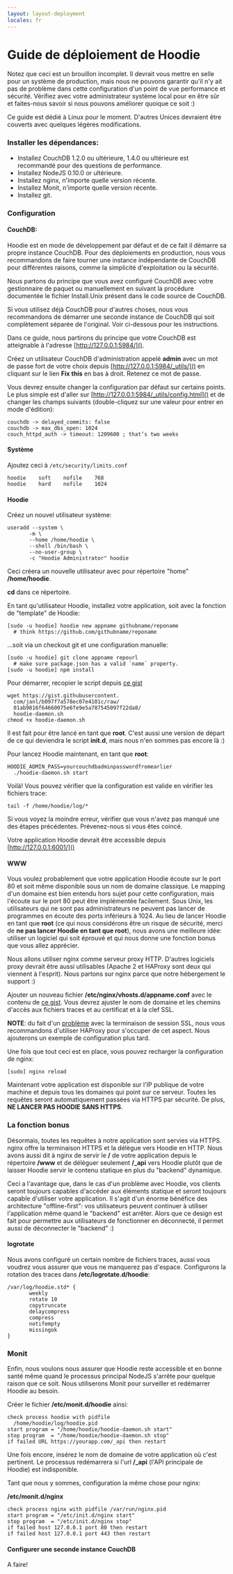 ```yaml
---
layout: layout-deployment
locales: fr
---
```


# Guide de déploiement de Hoodie

Notez que ceci est un brouillon incomplet. Il devrait vous mettre en selle pour un système de production, mais nous ne pouvons garantir qu'il n'y ait pas de problème dans cette configuration d'un point de vue performance et sécurité. Vérifiez avec votre administrateur système local pour en être sûr et faites-nous savoir si nous pouvons améliorer quoique ce soit :)

Ce guide est dédié à Linux pour le moment. D'autres Unices devraient être couverts avec quelques légères modifications.

### Installer les dépendances:

 - Installez CouchDB 1.2.0 ou ultérieure, 1.4.0 ou ultérieure est recommandé pour des questions de performance.
 - Installez NodeJS 0.10.0 or ultérieure.
 - Installez nginx, n'importe quelle version récente.
 - Installez Monit, n'importe quelle version récente.
 - Installez git.


### Configuration

#### CouchDB:

Hoodie est en mode de développement par défaut et de ce fait il démarre sa propre instance CouchDB. Pour des déploiements en production, nous vous recommandons de faire tourner une instance indépendante de CouchDB pour différentes raisons, comme la simplicité d'exploitation ou la sécurité.

Nous partons du principe que vous avez configuré CouchDB avec votre gestionnaire de paquet ou manuellement en suivant la procédure documentée le fichier Install.Unix présent dans le code source de CouchDB.

Si vous utilisez déjà CouchDB pour d'autres choses, nous vous recommandons de démarrer une seconde instance de CouchDB qui soit complètement séparée de l'original. Voir ci-dessous pour les instructions.

Dans ce guide, nous partirons du principe que votre CouchDB est atteignable à l'adresse [http://127.0.0.1:5984/]().

Créez un utilisateur CouchDB d'administration appelé **admin** avec un mot de passe fort de votre choix depuis [http://127.0.0.1:5984/_utils/]() en cliquant sur le lien **Fix this** en bas à droit. Retenez ce mot de passe.

Vous devrez ensuite changer la configuration par défaut sur certains points. Le plus simple est d'aller sur [http://127.0.0.1:5984/_utils/config.html]() et de changer les champs suivants (double-cliquez sur une valeur pour entrer en mode d'édition):

<pre><code>couchdb -> delayed_commits: false
couchdb -> max_dbs_open: 1024
couch_httpd_auth -> timeout: 1209600 ; that’s two weeks
</code></pre>

#### Système

Ajoutez ceci à `/etc/security/limits.conf`

<pre><code>hoodie    soft    nofile    768
hoodie    hard    nofile    1024
</code></pre>

#### Hoodie

Créez un nouvel utilisateur système:

<pre><code>useradd --system \
       -m \
       --home /home/hoodie \
       --shell /bin/bash \
       --no-user-group \
       -c "Hoodie Administrator" hoodie
</code></pre>

Ceci créera un nouvelle utilisateur avec pour répertoire "home" **/home/hoodie**.

**cd** dans ce répertoire.

En tant qu'utilisateur Hoodie, installez votre application, soit avec la fonction de "template" de Hoodie:

<pre><code>[sudo -u hoodie] hoodie new appname githubname/reponame 
  # think https://github.com/githubname/reponame
</code></pre>

…soit via un checkout git et une configuration manuelle:

<pre><code>[sudo -u hoodie] git clone appname repourl
  # make sure package.json has a valid `name` property.
[sudo -u hoodie] npm install
</code></pre>

Pour démarrer, recopier le script depuis [ce gist](https://gist.github.com/janl/b097f7a578ec07e4101c)

<pre><code>wget https://gist.githubusercontent.
  com/janl/b097f7a578ec07e4101c/raw/
  01ab9816f64660075e6fe9e5a787545097f22da8/
  hoodie-daemon.sh
chmod +x hoodie-daemon.sh
</code></pre>

Il est fait pour être lancé en tant que **root**. C'est aussi une version de départ de ce qui deviendra le script **init.d**, mais nous n'en sommes pas encore là :)

Pour lancez Hoodie maintenant, en tant que **root**:

<pre><code>HOODIE_ADMIN_PASS=yourcouchdbadminpasswordfromearlier 
  ./hoodie-daemon.sh start
</code></pre>

Voilà! Vous pouvez vérifier que la configuration est valide en vérifier les fichiers trace:

<pre><code>tail -f /home/hoodie/log/*</code></pre>

Si vous voyez la moindre erreur, vérifier que vous n'avez pas manqué une des étapes précédentes. Prévenez-nous si vous êtes coincé.

Votre application Hoodie devrait être accessible depuis [http://127.0.0.1:6001/]()

#### WWW

Vous voulez probablement que votre application Hoodie écoute sur le port 80 et soit même disponible sous un nom de domaine classique. Le mapping d'un domaine est bien entendu hors sujet pour cette configuration, mais l'écoute sur le port 80 peut être implémentée facilement. Sous Unix, les utilisateurs qui ne sont pas administrateurs ne peuvent pas lancer de programmes en écoute des ports inférieurs à 1024. Au lieu de lancer Hoodie en tant que **root** (ce qui nous considérons être un risque de sécurité, merci de **ne pas lancer Hoodie en tant que root**), nous avons une meilleure idée: utiliser un logiciel qui soit éprouvé et qui nous donne une fonction bonus que vous allez apprécier.

Nous allons utiliser nginx comme serveur proxy HTTP. D'autres logiciels proxy devrait être aussi utilisables (Apache 2 et HAProxy sont deux qui viennent à l'esprit). Nous partons sur nginx parce que notre hébergement le support :)

Ajouter un nouveau fichier **/etc/nginx/vhosts.d/appname.conf** avec le contenu de [ce gist](https://gist.github.com/janl/2a8e6ebc80a25817dca0). Vous devrez ajuster le nom de domaine et les chemins d'accès aux fichiers traces et au certificat et à la clef SSL.

**NOTE**: du fait d'un [problème](https://www.ruby-forum.com/topic/4412004) avec la terminaison de session SSL, nous vous recommandons d'utiliser HAProxy pour s'occuper de cet aspect. Nous ajouterons un exemple de configuration plus tard.

Une fois que tout ceci est en place, vous pouvez recharger la configuration de nginx:

<pre><code>[sudo] nginx reload</code></pre>

Maintenant votre application est disponible sur l'IP publique de votre machine et depuis tous les domaines qui point sur ce serveur. Toutes les requêtes seront automatiquement passées via HTTPS par sécurité. De plus, **NE LANCER PAS HOODIE SANS HTTPS**.

### La fonction bonus

Désormais, toutes les requêtes à notre application sont servies via HTTPS. nginx offre la terminaison HTTPS et la délègue vers Hoodie en HTTP. Nous avons aussi dit à nginx de servir le **/** de votre application depuis le répertoire **/www** et de déléguer seulement **/_api** vers Hoodie plutôt que de laisser Hoodie servir le contenu statique en plus du "backend" dynamique.

Ceci a l'avantage que, dans le cas d'un problème avec Hoodie, vos clients seront toujours capables d'accéder aux éléments statique et seront toujours capable d'utiliser votre application. Il s'agit d'un énorme bénéfice des architecture "offline-first": vos utilisateurs peuvent continuer à utiliser l'application même quand le "backend" est arrêter. Alors que ce design est fait pour permettre aux utilisateurs de fonctionner en déconnecté, il permet aussi de déconnecter le "backend" :)

#### logrotate

Nous avons configuré un certain nombre de fichiers traces, aussi vous voudrez vous assurer que vous ne manquerez pas d'espace. Configurons la rotation des traces dans **/etc/logrotate.d/hoodie**:

<pre><code>/var/log/hoodie.std* {
       weekly
       rotate 10
       copytruncate
       delaycompress
       compress
       notifempty
       missingok
}
</code></pre>

### Monit

Enfin, nous voulons nous assurer que Hoodie reste accessible et en bonne santé même quand le processus principal NodeJS s'arrête pour quelque raison que ce soit. Nous utiliserons Monit pour surveiller et redémarrer Hoodie au besoin.

Créer le fichier **/etc/monit.d/hoodie** ainsi:
<pre><code>check process hoodie with pidfile 
  /home/hoodie/log/hoodie.pid
start program = "/home/hoodie/hoodie-daemon.sh start"
stop program  = "/home/hoodie/hoodie-daemon.sh stop"
if failed URL https://yourapp.com/_api then restart
</code></pre>

Une fois encore, insérez le nom de domaine de votre application où c'est pertinent. Le processus redémarrera si l'url **/_api** (l'API principale de Hoodie) est indisponible.

Tant que nous y sommes, configuration la même chose pour nginx:

**/etc/monit.d/nginx**
<pre><code>check process nginx with pidfile /var/run/nginx.pid
start program = "/etc/init.d/nginx start"
stop program  = "/etc/init.d/nginx stop"
if failed host 127.0.0.1 port 80 then restart
if failed host 127.0.0.1 port 443 then restart
</code></pre>

#### Configurer une seconde instance CouchDB

A faire!
